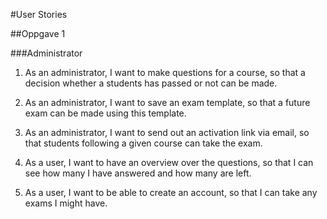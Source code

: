 #User Stories

##Oppgave 1

###Administrator

1. As an administrator, I want to make questions for a course, so that a decision whether a students has passed or not can be made.

2. As an administrator, I want to save an exam template, so that a future exam can be made using this template.

3. As an administrator, I want to send out an activation link via email, so that students following a given course can take the exam. 

4. As a user, I want to have an overview over the questions, so that I can see how many I have answered and how many are left.

5. As a user, I want to be able to create an account, so that I can take any exams I might have. 
